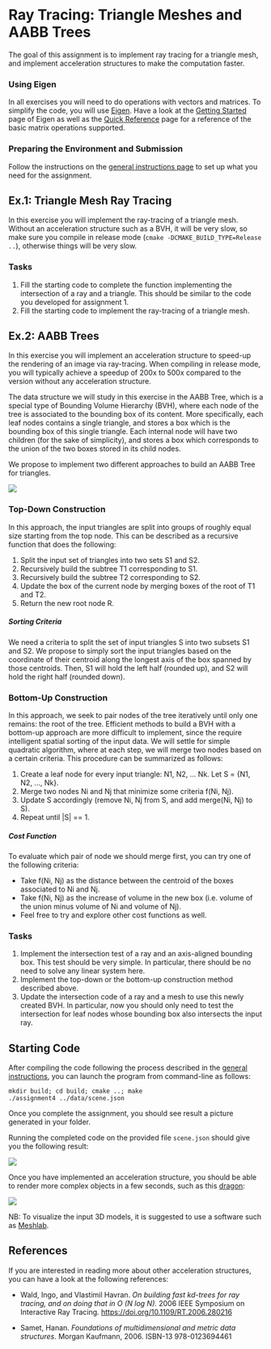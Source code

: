 Ray Tracing: Triangle Meshes and AABB Trees
===========================================

The goal of this assignment is to implement ray tracing for a triangle mesh, and implement acceleration structures to make the computation faster.

### Using Eigen

In all exercises you will need to do operations with vectors and matrices. To simplify the code, you will use [Eigen](http://eigen.tuxfamily.org/).
Have a look at the [Getting Started](http://eigen.tuxfamily.org/dox/GettingStarted.html) page of Eigen as well as the [Quick Reference](http://eigen.tuxfamily.org/dox/group__QuickRefPage.html}) page for a reference of the basic matrix operations supported.

### Preparing the Environment and Submission

Follow the instructions on the [general instructions page](../RULES.md) to set up what you need for the assignment.

Ex.1: Triangle Mesh Ray Tracing
-------------------------------

In this exercise you will implement the ray-tracing of a triangle mesh. Without an acceleration structure such as a BVH, it will be very slow, so make sure you compile in release mode (`cmake -DCMAKE_BUILD_TYPE=Release ..`), otherwise things will be very slow.

### Tasks

1. Fill the starting code to complete the function implementing the intersection of a ray and a triangle. This should be similar to the code you developed for assignment 1.
2. Fill the starting code to implement the ray-tracing of a triangle mesh.

Ex.2: AABB Trees
----------------

In this exercise you will implement an acceleration structure to speed-up the rendering of an image via ray-tracing. When compiling in release mode, you will typically achieve a speedup of 200x to 500x compared to the version without any acceleration structure.

The data structure we will study in this exercise in the AABB Tree, which is a special type of Bounding Volume Hierarchy (BVH), where each node of the tree is associated to the bounding box of its content. More specifically, each leaf nodes contains a single triangle, and stores a box which is the bounding box of this single triangle. Each internal node will have two children (for the sake of simplicity), and stores a box which corresponds to the union of the two boxes stored in its child nodes.

We propose to implement two different approaches to build an AABB Tree for triangles.

![](img/bvh.png?raw=true)

### Top-Down Construction

In this approach, the input triangles are split into groups of roughly equal size starting from the top node. This can be described as a recursive function that does the following:

1. Split the input set of triangles into two sets S1 and S2.
2. Recursively build the subtree T1 corresponding to S1.
3. Recursively build the subtree T2 corresponding to S2.
4. Update the box of the current node by merging boxes of the root of T1 and T2.
5. Return the new root node R.

##### Sorting Criteria

We need a criteria to split the set of input triangles S into two subsets S1 and S2. We propose to simply sort the input triangles based on the coordinate of their centroid along the longest axis of the box spanned by those centroids. Then, S1 will hold the left half (rounded up), and S2 will hold the right half (rounded down).

### Bottom-Up Construction

In this approach, we seek to pair nodes of the tree iteratively until only one remains: the root of the tree. Efficient methods to build a BVH with a bottom-up approach are more difficult to implement, since the require intelligent spatial sorting of the input data. We will settle for simple quadratic algorithm, where at each step, we will merge two nodes based on a certain criteria. This procedure can be summarized as follows:

1. Create a leaf node for every input triangle: N1, N2, ... Nk. Let S = {N1, N2, ..., Nk}.
2. Merge two nodes Ni and Nj that minimize some criteria f(Ni, Nj).
3. Update S accordingly (remove Ni, Nj from S, and add merge(Ni, Nj) to S).
4. Repeat until |S| == 1.

##### Cost Function

To evaluate which pair of node we should merge first, you can try one of the following criteria:

- Take f(Ni, Nj) as the distance between the centroid of the boxes associated to Ni and Nj.
- Take f(Ni, Nj) as the increase of volume in the new box (i.e. volume of the union minus volume of Ni and volume of Nj).
- Feel free to try and explore other cost functions as well.

### Tasks

1. Implement the intersection test of a ray and an axis-aligned bounding box. This test should be very simple. In particular, there should be no need to solve any linear system here.
2. Implement the top-down or the bottom-up construction method described above. 
3. Update the intersection code of a ray and a mesh to use this newly created BVH. In particular, now you should only need to test the intersection for leaf nodes whose bounding box also intersects the input ray.

Starting Code
-------------

After compiling the code following the process described in the [general instructions](https://github.com/nyu-cg-fall-17/computer-graphics/RULES.md), you can launch the program from command-line as follows:

```
mkdir build; cd build; cmake ..; make
./assignment4 ../data/scene.json
```
Once you complete the assignment, you should see result a picture generated in your folder.

Running the completed code on the provided file `scene.json` should give you the following result:

![](img/bunny.png?raw=true)

Once you have implemented an acceleration structure, you should be able to render more complex objects in a few seconds, such as this [dragon][1]:

![](img/dragon.png?raw=true)

NB: To visualize the input 3D models, it is suggested to use a software such as [Meshlab](http://www.meshlab.net/).

[1]: http://cs.nyu.edu/courses/fall17/CSCI-UA.0480-008/data/dragon.off


References
----------

If you are interested in reading more about other acceleration structures, you can have a look at the following references:

- Wald, Ingo, and Vlastimil Havran. *On building fast kd-trees for ray tracing, and on doing that in O (N log N).* 2006 IEEE Symposium on Interactive Ray Tracing. https://doi.org/10.1109/RT.2006.280216

- Samet, Hanan. *Foundations of multidimensional and metric data structures*. Morgan Kaufmann, 2006. ISBN-13 978-0123694461
